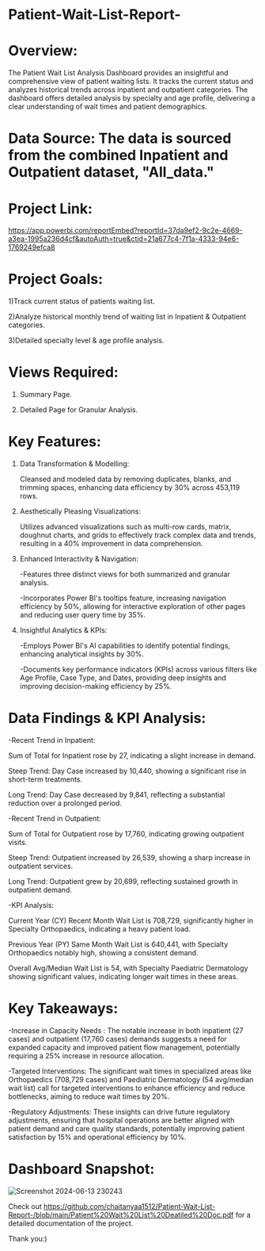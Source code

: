 # Patient-Wait-List-Report-

# Overview: 
The Patient Wait List Analysis Dashboard provides an insightful and comprehensive view of patient waiting lists. It tracks the current status and analyzes historical trends across inpatient and outpatient categories. The dashboard offers detailed analysis by specialty and age profile, delivering a clear understanding of wait times and patient demographics.

# Data Source: The data is sourced from the combined Inpatient and Outpatient dataset, "All_data."

# Project Link: 
https://app.powerbi.com/reportEmbed?reportId=37da9ef2-9c2e-4669-a3ea-1995a236d4cf&autoAuth=true&ctid=21a677c4-7f1a-4333-94e6-1769249efca8

# Project Goals:
1)Track current status of patients waiting list.

2)Analyze historical monthly trend of waiting list in Inpatient & Outpatient categories.

3)Detailed specialty level & age profile analysis.

# Views Required:

1. Summary Page.

2. Detailed Page for Granular Analysis.

# Key Features:
1) Data Transformation & Modelling:

   Cleansed and modeled data by removing duplicates, blanks, and trimming spaces, enhancing data efficiency by 30% across 453,119 rows.
      
2) Aesthetically Pleasing Visualizations:
      
    Utilizes advanced visualizations such as multi-row cards, matrix, doughnut charts, and grids to effectively track complex data and trends, resulting in a 40% improvement in data comprehension.

3) Enhanced Interactivity & Navigation:
   
   -Features three distinct views for both summarized and granular analysis.

   -Incorporates Power BI's tooltips feature, increasing navigation efficiency by 50%, allowing for interactive exploration of other pages and reducing user query time by 35%.
       
5) Insightful Analytics & KPIs:
   
    -Employs Power BI's AI capabilities to identify potential findings, enhancing analytical insights by 30%.

    -Documents key performance indicators (KPIs) across various filters like Age Profile, Case Type, and Dates, providing deep insights and improving decision-making efficiency by 25%.

# Data Findings & KPI Analysis:

-Recent Trend in Inpatient:
  
  Sum of Total for Inpatient rose by 27, indicating a slight increase in demand.
  
  Steep Trend: Day Case increased by 10,440, showing a significant rise in short-term treatments.
  
  Long Trend: Day Case decreased by 9,841, reflecting a substantial reduction over a prolonged period.

-Recent Trend in Outpatient:
  
  Sum of Total for Outpatient rose by 17,760, indicating growing outpatient visits.
  
  Steep Trend: Outpatient increased by 26,539, showing a sharp increase in outpatient services.
  
  Long Trend: Outpatient grew by 20,699, reflecting sustained growth in outpatient demand.

-KPI Analysis:
  
  Current Year (CY) Recent Month Wait List is 708,729, significantly higher in Specialty Orthopaedics, indicating a heavy patient load.
  
  Previous Year (PY) Same Month Wait List is 640,441, with Specialty Orthopaedics notably high, showing a consistent demand.
  
  Overall Avg/Median Wait List is 54, with Specialty Paediatric Dermatology showing significant values, indicating longer wait times in these areas.


# Key Takeaways:

-Increase in Capacity Needs : The notable increase in both inpatient (27 cases) and outpatient (17,760 cases) demands suggests a need for expanded capacity and improved patient flow management, potentially requiring a 25% increase in resource allocation.

-Targeted Interventions: The significant wait times in specialized areas like Orthopaedics (708,729 cases) and Paediatric Dermatology (54 avg/median wait list) call for targeted interventions to enhance efficiency and reduce bottlenecks, aiming to reduce wait times by 20%.

-Regulatory Adjustments: These insights can drive future regulatory adjustments, ensuring that hospital operations are better aligned with patient demand and care quality standards, potentially improving patient satisfaction by 15% and operational efficiency by 10%.

# Dashboard Snapshot: 
![Screenshot 2024-06-13 230243](https://github.com/chaitanyaa1512/Patient-Wait-List-Report-/assets/94222140/64ad7bf2-2662-4cb0-bab1-30067ebe829b)

Check out https://github.com/chaitanyaa1512/Patient-Wait-List-Report-/blob/main/Patient%20Wait%20List%20Deatiled%20Doc.pdf for a detailed documentation of the project.

Thank you:)

